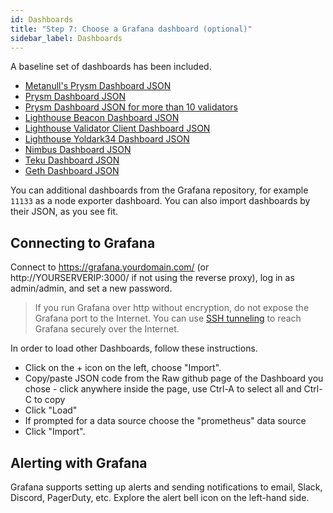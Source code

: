 ```yaml
---
id: Dashboards
title: "Step 7: Choose a Grafana dashboard (optional)"
sidebar_label: Dashboards
---
```


A baseline set of dashboards has been included.  
- [Metanull's Prysm Dashboard JSON](https://raw.githubusercontent.com/metanull-operator/eth2-grafana/master/eth2-grafana-dashboard-single-source-beacon_node.json)
- [Prysm Dashboard JSON](https://raw.githubusercontent.com/GuillaumeMiralles/prysm-grafana-dashboard/master/less_10_validators.json)
- [Prysm Dashboard JSON for more than 10 validators](https://raw.githubusercontent.com/GuillaumeMiralles/prysm-grafana-dashboard/master/more_10_validators.json)
- [Lighthouse Beacon Dashboard JSON](https://raw.githubusercontent.com/sigp/lighthouse-metrics/master/dashboards/Summary.json)
- [Lighthouse Validator Client Dashboard JSON](https://raw.githubusercontent.com/sigp/lighthouse-metrics/master/dashboards/ValidatorClient.json)
- [Lighthouse Yoldark34 Dashboard JSON](https://raw.githubusercontent.com/Yoldark34/lighthouse-staking-dashboard/main/Yoldark_ETH_staking_dashboard.json)
- [Nimbus Dashboard JSON](https://raw.githubusercontent.com/status-im/nimbus-eth2/master/grafana/beacon_nodes_Grafana_dashboard.json)
- [Teku Dashboard JSON](https://grafana.com/api/dashboards/12199/revisions/1/download)
- [Geth Dashboard JSON](https://gist.githubusercontent.com/karalabe/e7ca79abdec54755ceae09c08bd090cd/raw/3a400ab90f9402f2233280afd086cb9d6aac2111/dashboard.json)

You can additional dashboards from the Grafana repository, for example `11133` as a node exporter dashboard. You can also import dashboards by their JSON, as you see fit.

## Connecting to Grafana  

Connect to https://grafana.yourdomain.com/ (or http://YOURSERVERIP:3000/ if not using the reverse proxy), log in as admin/admin, and set a new password.

> If you run Grafana over http without encryption, do not expose the Grafana port to the Internet. You can
> use [SSH tunneling](https://www.howtogeek.com/168145/how-to-use-ssh-tunneling/) to reach Grafana securely over the Internet.

In order to load other Dashboards, follow these instructions.

- Click on the + icon on the left, choose "Import".
- Copy/paste JSON code from the Raw github page of the Dashboard you chose - click anywhere inside the page, use Ctrl-A to select all and Ctrl-C to copy
- Click "Load"
- If prompted for a data source choose the "prometheus" data source
- Click "Import".

## Alerting with Grafana

Grafana supports setting up alerts and sending notifications to email, Slack, Discord, PagerDuty, etc. Explore the alert bell icon on the left-hand side.
